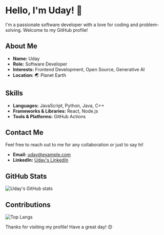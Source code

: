 # Hello, I'm Uday! 👋

I'm a passionate software developer with a love for coding and problem-solving. Welcome to my GitHub profile!

## About Me

- **Name:** Uday
- **Role:** Software Developer
- **Interests:** Frontend Development, Open Source, Generative AI
- **Location:** 🌏 Planet Earth

## Skills

- **Languages:** JavaScript, Python, Java, C++
- **Frameworks & Libraries:** React, Node.js
- **Tools & Platforms:**  GitHub Actions

## Contact Me

Feel free to reach out to me for any collaboration or just to say hi!

- **Email:** uday@example.com
- **LinkedIn:** [Uday's LinkedIn](www.linkedin.com/in/uday-coder)

## GitHub Stats

![Uday's GitHub stats](https://github-readme-stats.vercel.app/api?username=UDAY-DEVELOPER-07&show_icons=true&theme=radical)

## Contributions

![Top Langs](https://github-readme-stats.vercel.app/api/top-langs/?username=UDAY-DEVELOPER-07&layout=compact&theme=radical)

Thanks for visiting my profile! Have a great day! 😊
